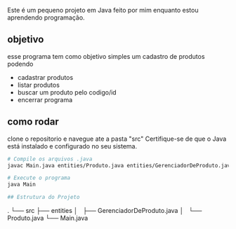 Este é um pequeno projeto em Java feito por mim enquanto estou aprendendo programação.

## objetivo
esse programa tem como objetivo simples um cadastro de produtos podendo
- cadastrar produtos
- listar produtos
- buscar um produto pelo codigo/id
- encerrar programa

## como rodar 
clone o repositorio e navegue ate a pasta "src"
Certifique-se de que o Java está instalado e configurado no seu sistema.

```bash
# Compile os arquivos .java
javac Main.java entities/Produto.java entities/GerenciadorDeProduto.java

# Execute o programa
java Main

## Estrutura do Projeto
```
.
└── src
    ├── entities
    │   ├── GerenciadorDeProduto.java
    │   └── Produto.java
    └── Main.java

```

